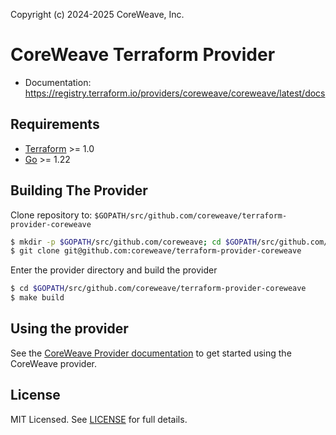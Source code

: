Copyright (c) 2024-2025 CoreWeave, Inc.

# CoreWeave Terraform Provider

- Documentation: https://registry.terraform.io/providers/coreweave/coreweave/latest/docs

## Requirements

- [Terraform](https://developer.hashicorp.com/terraform/downloads) >= 1.0
- [Go](https://golang.org/doc/install) >= 1.22

## Building The Provider

Clone repository to: `$GOPATH/src/github.com/coreweave/terraform-provider-coreweave`

```sh
$ mkdir -p $GOPATH/src/github.com/coreweave; cd $GOPATH/src/github.com/coreweave
$ git clone git@github.com:coreweave/terraform-provider-coreweave
```

Enter the provider directory and build the provider

```sh
$ cd $GOPATH/src/github.com/coreweave/terraform-provider-coreweave
$ make build
```

## Using the provider

See the [CoreWeave Provider documentation](https://registry.terraform.io/providers/coreweave/coreweave/latest/docs) to get started using the CoreWeave provider.

## License

MIT Licensed. See [LICENSE](https://github.com/coreweave/terraform-provider-coreweave/tree/main/LICENSE) for full details.
